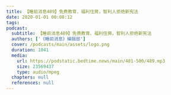 ```yaml
---
title: 【睡前消息489】免费教育、福利住房，智利人拒绝新宪法
date: 2020-01-01 00:08:12
tags:
podcast:
  subtitle: 【睡前消息489】免费教育、福利住房，智利人拒绝新宪法
  authors: ['《睡前消息》编辑部']
  cover: /podcasts/main/assets/logo.png
  duration: 1041
  media:
    url: https://podstatic.bedtime.news/main/401-500/489.mp3
    size: 23569437
    type: audio/mpeg
  chapters: null
  references: null
---
```

